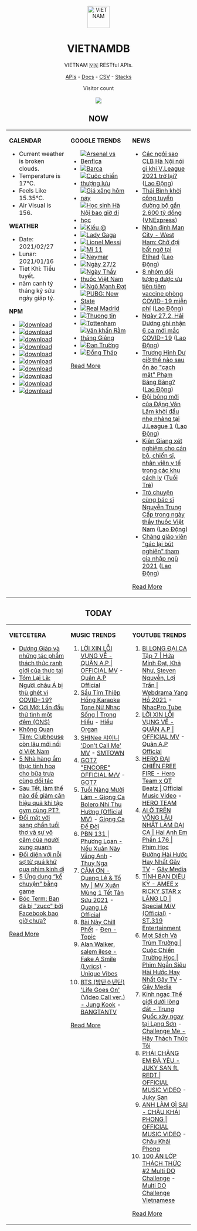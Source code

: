 <p align="center"><img src="https://raw.githubusercontent.com/vietnamdb/vietnamdb/master/images/top.png" alt="VIETNAM" height="60"/></p>
<h1 align="center">VIETNAMDB</h1>
<p align="center">VIETNAM 🇻🇳 RESTful APIs.</p>
<p align="center">
  <a href="https://vietnamdb.herokuapp.com/api">APIs</a> -
  <a href="https://vietnamdb.github.io/#/">Docs</a> -
  <a href="https://github.com/vietnamdb/vietnamdb/tree/master/docs">CSV</a> -
  <a href="https://github.com/vietnamdb/vietnamdb/tree/master/docs/stacks">Stacks</a>
</p>
<p align="center"> 
  Visitor count<br><br>
  <img src="https://profile-counter.glitch.me/vietnamdb/count.svg" />
</p>


<h2 align="center">NOW</h2>

<table style="width:100%"><tbody style="width:100%"><tr><td valign="top" width="33%">

**CALENDAR**

- Current weather is broken clouds.
- Temperature is 17°C.
- Feels Like 15.35°C.
- Air Visual is 156.

**WEATHER**

- Date: 2021/02/27
- Lunar: 2021/01/16
- Tiet Khi: Tiểu tuyết.
- năm canh tý tháng kỷ sửu ngày giáp tý.

**NPM**

- [![download](https://img.shields.io/npm/dm/giaohangnhanh.svg?style=flat-square&label=giaohangnhanh&color=red)](https://www.npmjs.com/package/giaohangnhanh)
- [![download](https://img.shields.io/npm/dm/onepay.svg?style=flat-square&label=onepay&color=red)](https://www.npmjs.com/package/onepay)
- [![download](https://img.shields.io/npm/dm/vietcetera.svg?style=flat-square&label=vietcetera&color=red)](https://www.npmjs.com/package/vietcetera)
- [![download](https://img.shields.io/npm/dm/vietnambanks.svg?style=flat-square&label=vietnambanks&color=red)](https://www.npmjs.com/package/vietnambanks)
- [![download](https://img.shields.io/npm/dm/vietnamgovernment.svg?style=flat-square&label=vietnamgovernment&color=red)](https://www.npmjs.com/package/vietnamgovernment)
- [![download](https://img.shields.io/npm/dm/vietnamnews.svg?style=flat-square&label=vietnamnews&color=red)](https://www.npmjs.com/package/vietnamnews)
- [![download](https://img.shields.io/npm/dm/vnapis.svg?style=flat-square&label=vnapis&color=red)](https://www.npmjs.com/package/vnapis)
- [![download](https://img.shields.io/npm/dm/vnpay.svg?style=flat-square&label=vnpay&color=red)](https://www.npmjs.com/package/vnpay)
- [![download](https://img.shields.io/npm/dm/vtcpay.svg?style=flat-square&label=vtcpay&color=red)](https://www.npmjs.com/package/vtcpay)
- [![download](https://img.shields.io/npm/dm/zalopay.svg?style=flat-square&label=zalopay&color=red)](https://www.npmjs.com/package/zalopay)

</td><td valign="top" width="33%">

**GOOGLE TRENDS**

- [![Arsenal vs Benfica](https://img.shields.io/static/v1?label=Arsenal%20vs%20Benfica&message=google&color=red&style=flat-square)](https://www.google.com/search?q=Arsenal%20vs%20Benfica)
- [![Barca](https://img.shields.io/static/v1?label=Barca&message=google&color=red&style=flat-square)](https://www.google.com/search?q=Barca)
- [![Cuôc chiến thượng lưu](https://img.shields.io/static/v1?label=Cu%C3%B4c%20chi%E1%BA%BFn%20th%C6%B0%E1%BB%A3ng%20l%C6%B0u&message=google&color=red&style=flat-square)](https://www.google.com/search?q=Cu%C3%B4c%20chi%E1%BA%BFn%20th%C6%B0%E1%BB%A3ng%20l%C6%B0u)
- [![Giá xăng hôm nay](https://img.shields.io/static/v1?label=Gi%C3%A1%20x%C4%83ng%20h%C3%B4m%20nay&message=google&color=red&style=flat-square)](https://www.google.com/search?q=Gi%C3%A1%20x%C4%83ng%20h%C3%B4m%20nay)
- [![Học sinh Hà Nội bao giờ đi học](https://img.shields.io/static/v1?label=H%E1%BB%8Dc%20sinh%20H%C3%A0%20N%E1%BB%99i%20bao%20gi%E1%BB%9D%20%C4%91i%20h%E1%BB%8Dc&message=google&color=red&style=flat-square)](https://www.google.com/search?q=H%E1%BB%8Dc%20sinh%20H%C3%A0%20N%E1%BB%99i%20bao%20gi%E1%BB%9D%20%C4%91i%20h%E1%BB%8Dc)
- [![Kiều @](https://img.shields.io/static/v1?label=Ki%E1%BB%81u%20@&message=google&color=red&style=flat-square)](https://www.google.com/search?q=Ki%E1%BB%81u%20@)
- [![Lady Gaga](https://img.shields.io/static/v1?label=Lady%20Gaga&message=google&color=red&style=flat-square)](https://www.google.com/search?q=Lady%20Gaga)
- [![Lionel Messi](https://img.shields.io/static/v1?label=Lionel%20Messi&message=google&color=red&style=flat-square)](https://www.google.com/search?q=Lionel%20Messi)
- [![Mi 11](https://img.shields.io/static/v1?label=Mi%2011&message=google&color=red&style=flat-square)](https://www.google.com/search?q=Mi%2011)
- [![Neymar](https://img.shields.io/static/v1?label=Neymar&message=google&color=red&style=flat-square)](https://www.google.com/search?q=Neymar)
- [![Ngày 27/2](https://img.shields.io/static/v1?label=Ng%C3%A0y%2027/2&message=google&color=red&style=flat-square)](https://www.google.com/search?q=Ng%C3%A0y%2027/2)
- [![Ngày Thầy thuốc Việt Nam](https://img.shields.io/static/v1?label=Ng%C3%A0y%20Th%E1%BA%A7y%20thu%E1%BB%91c%20Vi%E1%BB%87t%20Nam&message=google&color=red&style=flat-square)](https://www.google.com/search?q=Ng%C3%A0y%20Th%E1%BA%A7y%20thu%E1%BB%91c%20Vi%E1%BB%87t%20Nam)
- [![Ngô Mạnh Đạt](https://img.shields.io/static/v1?label=Ng%C3%B4%20M%E1%BA%A1nh%20%C4%90%E1%BA%A1t&message=google&color=red&style=flat-square)](https://www.google.com/search?q=Ng%C3%B4%20M%E1%BA%A1nh%20%C4%90%E1%BA%A1t)
- [![PUBG: New State](https://img.shields.io/static/v1?label=PUBG:%20New%20State&message=google&color=red&style=flat-square)](https://www.google.com/search?q=PUBG:%20New%20State)
- [![Real Madrid](https://img.shields.io/static/v1?label=Real%20Madrid&message=google&color=red&style=flat-square)](https://www.google.com/search?q=Real%20Madrid)
- [![Thuong tin](https://img.shields.io/static/v1?label=Thuong%20tin&message=google&color=red&style=flat-square)](https://www.google.com/search?q=Thuong%20tin)
- [![Tottenham](https://img.shields.io/static/v1?label=Tottenham&message=google&color=red&style=flat-square)](https://www.google.com/search?q=Tottenham)
- [![Văn khấn Rằm tháng Giêng](https://img.shields.io/static/v1?label=V%C4%83n%20kh%E1%BA%A5n%20R%E1%BA%B1m%20th%C3%A1ng%20Gi%C3%AAng&message=google&color=red&style=flat-square)](https://www.google.com/search?q=V%C4%83n%20kh%E1%BA%A5n%20R%E1%BA%B1m%20th%C3%A1ng%20Gi%C3%AAng)
- [![Đan Trường](https://img.shields.io/static/v1?label=%C4%90an%20Tr%C6%B0%E1%BB%9Dng&message=google&color=red&style=flat-square)](https://www.google.com/search?q=%C4%90an%20Tr%C6%B0%E1%BB%9Dng)
- [![Đồng Tháp](https://img.shields.io/static/v1?label=%C4%90%E1%BB%93ng%20Th%C3%A1p&message=google&color=red&style=flat-square)](https://www.google.com/search?q=%C4%90%E1%BB%93ng%20Th%C3%A1p)

[Read More](https://trends.google.com/trends/?geo=VN)

</td><td valign="top" width="33%">

**NEWS**

- [Các ngôi sao CLB Hà Nội nói gì khi V.League 2021 trở lại?](https://laodong.vn/video/cac-ngoi-sao-clb-ha-noi-noi-gi-khi-vleague-2021-tro-lai-884113.ldo) ([Lao Động](https://laodong.vn))
- [Thái Bình khởi công tuyến đường bộ gần 2.600 tỷ đồng](https://vnexpress.net/thai-binh-khoi-cong-tuyen-duong-bo-gan-2-600-ty-dong-4241114.html) ([VNExpress](https://vnexpress.net))
- [Nhận định Man City - West Ham: Chờ đợi bất ngờ tại Etihad](https://laodong.vn/bong-da-quoc-te/nhan-dinh-man-city-west-ham-cho-doi-bat-ngo-tai-etihad-884189.ldo) ([Lao Động](https://laodong.vn))
- [8 nhóm đối tượng được ưu tiên tiêm vaccine phòng COVID-19 miễn phí](https://laodong.vn/infographic/8-nhom-doi-tuong-duoc-uu-tien-tiem-vaccine-phong-covid-19-mien-phi-884031.ldo) ([Lao Động](https://laodong.vn))
- [Ngày 27.2, Hải Dương ghi nhận 6 ca mới mắc COVID-19](https://laodong.vn/y-te/ngay-272-hai-duong-ghi-nhan-6-ca-moi-mac-covid-19-884196.ldo) ([Lao Động](https://laodong.vn))
- [Trương Hinh Dư giờ thế nào sau ồn ào &quot;cạch mặt&quot; Phạm Băng Băng?](https://laodong.vn/photo/truong-hinh-du-gio-the-nao-sau-on-ao-cach-mat-pham-bang-bang-884120.ldo) ([Lao Động](https://laodong.vn))
- [Đội bóng mới của Đặng Văn Lâm khởi đầu nhẹ nhàng tại J.League 1](https://laodong.vn/bong-da-quoc-te/doi-bong-moi-cua-dang-van-lam-khoi-dau-nhe-nhang-tai-jleague-1-884185.ldo) ([Lao Động](https://laodong.vn))
- [Kiên Giang xét nghiệm cho cán bộ, chiến sĩ, nhân viên y tế trong các khu cách ly](https://tuoitre.vn/kien-giang-xet-nghiem-cho-can-bo-chien-si-nhan-vien-y-te-trong-cac-khu-cach-ly-20210227160732104.htm) ([Tuổi Trẻ](https://tuoitre.vn))
- [Trò chuyện cùng bác sĩ Nguyễn Trung Cấp trong ngày thầy thuốc Việt Nam](https://laodong.vn/video/tro-chuyen-cung-bac-si-nguyen-trung-cap-trong-ngay-thay-thuoc-viet-nam-884118.ldo) ([Lao Động](https://laodong.vn))
- [Chàng giáo viên &quot;gác lại bút nghiên&quot; tham gia nhập ngũ 2021](https://laodong.vn/video/chang-giao-vien-gac-lai-but-nghien-tham-gia-nhap-ngu-2021-884114.ldo) ([Lao Động](https://laodong.vn))

[Read More](docs/news/README.md)

</td></tr></tbody></table>

<h2 align="center">TODAY</h2>

<table style="width:100%"><tbody style="width:100%"><tr><td valign="top" width="33%">

**VIETCETERA**

- [Dương Giáp và những tác phẩm thách thức ranh giới của thực tại](https://vietcetera.com/vn/duong-giap)
- [Tóm Lại Là: Người châu Á bị thù ghét vì COVID-19?](https://vietcetera.com/vn/tom-lai-la-nguoi-chau-a-bi-ghet-hon-vi-covid-19)
- [Cởi Mở: Lần đầu thử tình một đêm (ONS)](https://vietcetera.com/vn/coi-mo-lan-dau-thu-tinh-mot-dem-ons)
- [Không Quan Tâm: Clubhouse còn lâu mới nổi ở Việt Nam](https://vietcetera.com/vn/khong-quan-tam-clubhouse-mang-xa-hoi-kieu-moi)
- [5 Nhà hàng ẩm thực tinh hoa cho bữa trưa cùng đối tác](https://vietcetera.com/vn/5-chon-an-trua-cho-dan-van-phong)
- [Sau Tết, làm thế nào để giảm cân hiệu quả khi tập gym cùng PT? ](https://vietcetera.com/vn/sau-tet-lam-the-nao-de-giam-can-hieu-qua-khi-tap-gym-cung-pt)
- [Đối mặt với sang chấn tuổi thơ và sự vô cảm của người xung quanh](https://vietcetera.com/vn/doi-mat-voi-sang-chan-tuoi-tho-va-su-vo-cam-cua-nguoi-xung-quanh)
- [Đối diện với nỗi sợ từ quá khứ qua phim kinh dị](https://vietcetera.com/vn/nhung-tac-pham-kinh-di-chat-chua-noi-dau-con-nguoi-cua-mike-flanagan)
- [5 Ứng dụng “kể chuyện” bằng game](https://vietcetera.com/vn/5-ung-dung-ke-chuyen-bang-game)
- [Bóc Term: Bạn đã bị "zucc" bởi Facebook bao giờ chưa?](https://vietcetera.com/vn/boc-term-ban-da-bi-zucc-boi-facebook-bao-gio-chua)

[Read More](https://vietcetera.com/)

</td><td valign="top" width="33%">

**MUSIC TRENDS**

01. [LỜI XIN LỖI VỤNG VỀ - QUÂN A.P | OFFICIAL MV](https://www.youtube.com/watch?v=LhTwcqI71n0) - [Quân A.P Official](https://www.youtube.com/channel/UCXKnIgvBwPV6G-uT7gBXhcA)
02. [Sầu Tím Thiệp Hồng Karaoke Tone Nữ Nhạc Sống | Trọng Hiếu](https://www.youtube.com/watch?v=BRMjeHz412Q) - [Hiếu Organ](https://www.youtube.com/channel/UCWEYgC77_ZlbDxStQyzOwfA)
03. [SHINee 샤이니 'Don't Call Me' MV](https://www.youtube.com/watch?v=p6OoY6xneI0) - [SMTOWN](https://www.youtube.com/channel/UCEf_Bc-KVd7onSeifS3py9g)
04. [GOT7 "ENCORE" OFFICIAL M/V](https://www.youtube.com/watch?v=tAe0yUEzAaI) - [GOT7](https://www.youtube.com/channel/UCNtZPzvkjjB3EuPMNY71cmA)
05. [Tuổi Nàng Mười Lăm - Giọng Ca Bolero Nhí Thu Hường (Official MV)](https://www.youtube.com/watch?v=qodYHeNYvtk) - [Giọng Ca Để Đời](https://www.youtube.com/channel/UCwZ2ZaFfTusqV_MGMHUnEsg)
06. [PBN 131 | Phương Loan - Nếu Xuân Này Vắng Anh](https://www.youtube.com/watch?v=IvkgmzWH_wk) - [Thuy Nga](https://www.youtube.com/channel/UC7nMrW3baKp0dA5Tz9ulVYQ)
07. [CẢM ƠN - Quang Lê & Tố My | MV Xuân Mùng 1 Tết Tân Sửu 2021](https://www.youtube.com/watch?v=SeQ1H0oQCPE) - [Quang Lê Official](https://www.youtube.com/channel/UCNqz53FCc3mUg5NyzHxsXGQ)
08. [Bài Này Chill Phết](https://www.youtube.com/watch?v=eJZ65JSoM6I) - [Đen - Topic](https://www.youtube.com/channel/UCnO5dE4Vim7ghErGKOakt7w)
09. [Alan Walker, salem ilese - Fake A Smile (Lyrics)](https://www.youtube.com/watch?v=eAmluGnsTlo) - [Unique Vibes](https://www.youtube.com/channel/UCn7Z0uhzGS1KjnO-sWml_dw)
10. [BTS (방탄소년단) 'Life Goes On' (Video Call ver.) - Jung Kook](https://www.youtube.com/watch?v=ZmxW5QD7cvM) - [BANGTANTV](https://www.youtube.com/channel/UCLkAepWjdylmXSltofFvsYQ)

[Read More](https://www.youtube.com/feed/trending?bp=4gIuCggvbS8wNHJsZhIiUExGZ3F1TG5MNTlhbW42X05FZFc5TGswZDdXZWVST0Q2VA%3D%3D)

</td><td valign="top" width="33%">

**YOUTUBE TRENDS**

01. [BI LONG ĐẠI CA Tập 7 | Hứa Minh Đạt, Khả Như, Steven Nguyễn, Lợi Trần | Webdrama Yang Hồ 2021](https://www.youtube.com/watch?v=t_93XyujFLg) - [NhacPro Tube](https://www.youtube.com/channel/UCBZjBKNMZoFih4ubdiIDWLw)
02. [LỜI XIN LỖI VỤNG VỀ - QUÂN A.P | OFFICIAL MV](https://www.youtube.com/watch?v=LhTwcqI71n0) - [Quân A.P Official](https://www.youtube.com/channel/UCXKnIgvBwPV6G-uT7gBXhcA)
03. [HERO ĐẠI CHIẾN FREE FIRE - Hero Team x QT Beatz | Official Music Video](https://www.youtube.com/watch?v=KCzq4aa0wbw) - [HERO TEAM](https://www.youtube.com/channel/UC4uf1-QJkwH-9T5ejvncxIA)
04. [AI Ở TRÊN VÕNG LÂU NHẤT LÀM ĐẠI CA | Hai Anh Em Phần 176 | Phim Học Đường Hài Hước Hay Nhất Gãy TV](https://www.youtube.com/watch?v=1jTlsqadb9M) - [Gãy Media](https://www.youtube.com/channel/UCTp_WPPxWCjdlXK9kqzxm0A)
05. [TÌNH BẠN DIỆU KỲ - AMEE x RICKY STAR x LĂNG LD | Special M/V (Official)](https://www.youtube.com/watch?v=TpmVzBcP70U) - [ST.319 Entertainment](https://www.youtube.com/channel/UCSnVteUNlhr1SqCjTQx0PDQ)
06. [Mọt Sách Và Trùm Trường | Cuộc Chiến Trường Học | Phim Ngắn Siêu Hài Hước Hay Nhất Gãy TV](https://www.youtube.com/watch?v=tHJN7m4_uYg) - [Gãy Media](https://www.youtube.com/channel/UCTp_WPPxWCjdlXK9kqzxm0A)
07. [Kinh ngạc Thế giới dưới lòng đất - Trung Quốc xây ngay tại Lạng Sơn](https://www.youtube.com/watch?v=mpuudi8AMIU) - [Challenge Me - Hãy Thách Thức Tôi](https://www.youtube.com/channel/UCkG3QIDOyl6HF7EYudJ3JJg)
08. [PHẢI CHĂNG EM ĐÃ YÊU - JUKY SAN ft. REDT | OFFICIAL MUSIC VIDEO](https://www.youtube.com/watch?v=O81_4VAson4) - [Juky San](https://www.youtube.com/channel/UC78x4PoknbPpD4KkeoVaKZQ)
09. [ANH LÀM GÌ SAI - CHÂU KHẢI PHONG | OFFICIAL MUSIC VIDEO](https://www.youtube.com/watch?v=1KHmzzUMnTc) - [Châu Khải Phong](https://www.youtube.com/channel/UCoISHZnrIOn4SunyqjrRt4w)
10. [100 ĂN LỚP THÁCH THỨC #2 Multi DO Challenge](https://www.youtube.com/watch?v=M7rMwAHbkOA) - [Multi DO Challenge Vietnamese](https://www.youtube.com/channel/UC3ZxI9t1wW-Re_XCG66cphA)

[Read More](https://www.youtube.com/feed/trending)

</td></tr></tbody></table>
